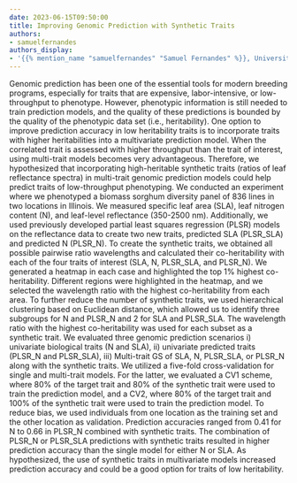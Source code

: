 ```yaml
---
date: 2023-06-15T09:50:00
title: Improving Genomic Prediction with Synthetic Traits
authors:
- samuelfernandes
authors_display:
- '{{% mention_name "samuelfernandes" "Samuel Fernandes" %}}, University of Arkansas'
---
```

Genomic prediction has been one of the essential tools for modern breeding programs, especially for traits that are expensive, labor-intensive, or low-throughput to phenotype. However, phenotypic information is still needed to train prediction models, and the quality of these predictions is bounded by the quality of the phenotypic data set (i.e., heritability). One option to improve prediction accuracy in low heritability traits is to incorporate traits with higher heritabilities into a multivariate prediction model. When the correlated trait is assessed with higher throughput than the trait of interest, using multi-trait models becomes very advantageous. Therefore, we hypothesized that incorporating high-heritable synthetic traits (ratios of leaf reflectance spectra) in multi-trait genomic prediction models could help predict traits of low-throughput phenotyping. We conducted an experiment where we phenotyped a biomass sorghum diversity panel of 836 lines in two locations in Illinois. We measured specific leaf area (SLA), leaf nitrogen content (N), and leaf-level reflectance (350-2500 nm). Additionally, we used previously developed partial least squares regression (PLSR) models on the reflectance data to create two new traits, predicted SLA (PLSR_SLA) and predicted N (PLSR_N). To create the synthetic traits, we obtained all possible pairwise ratio wavelengths and calculated their co-heritability with each of the four traits of interest (SLA, N, PLSR_SLA, and PLSR_N). We generated a heatmap in each case and highlighted the top 1% highest co-heritability. Different regions were highlighted in the heatmap, and we selected the wavelength ratio with the highest co-heritability from each area. To further reduce the number of synthetic traits, we used hierarchical clustering based on Euclidean distance, which allowed us to identify three subgroups for N and PLSR_N and 2 for SLA and PLSR_SLA. The wavelength ratio with the highest co-heritability was used for each subset as a synthetic trait. We evaluated three genomic prediction scenarios i) univariate biological traits (N and SLA), ii) univariate predicted traits (PLSR_N and PLSR_SLA), iii) Multi-trait GS of SLA, N, PLSR_SLA, or PLSR_N along with the synthetic traits. We utilized a five-fold cross-validation for single and multi-trait models. For the latter, we evaluated a CV1 scheme, where 80% of the target trait and 80% of the synthetic trait were used to train the prediction model, and a CV2, where 80% of the target trait and 100% of the synthetic trait were used to train the prediction model. To reduce bias, we used individuals from one location as the training set and the other location as validation. Prediction accuracies ranged from 0.41 for N to 0.66 in PLSR_N combined with synthetic traits. The combination of PLSR_N or PLSR_SLA predictions with synthetic traits resulted in higher prediction accuracy than the single model for either N or SLA. As hypothesized, the use of synthetic traits in multivariate models increased prediction accuracy and could be a good option for traits of low heritability.
